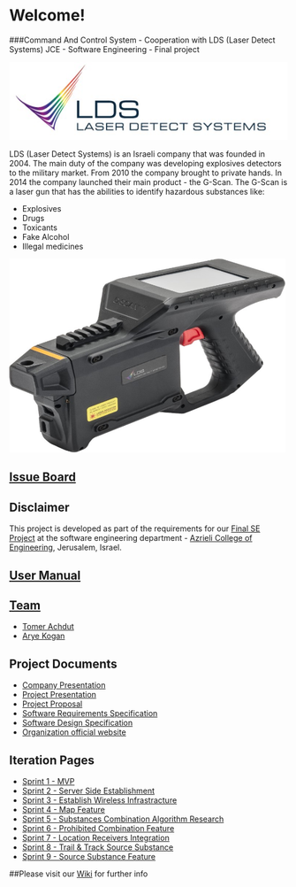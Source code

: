 # Welcome!
###Command And Control System - Cooperation with LDS (Laser Detect Systems)
JCE - Software Engineering - Final project

![Project Logo](https://github.com/aryeko/CommandAndControlSystem-LDS/blob/master/Documents/Pictures/LDS/LDS%20logo.jpg)

LDS (Laser Detect Systems) is an Israeli company that was founded in 2004. The main duty of the company was developing explosives detectors to the military market.
From 2010 the company brought to private hands.
In 2014 the company launched their main product - the G-Scan.
The G-Scan is a laser gun that has the abilities to identify hazardous substances like:
* Explosives
* Drugs
* Toxicants
* Fake Alcohol
* Illegal medicines

<img src="https://github.com/aryeko/CommandAndControlSystem-LDS/blob/master/Documents/Pictures/LDS/G-scan.jpg" width="500" height="350" />

## [Issue Board](https://waffle.io/aryeko/CommandAndControlSystem-LDS)

## Disclaimer
This project is developed as part of the requirements for our [Final SE Project](http://projects.jce.ac.il/moodle/) at the software engineering department - [Azrieli College of Engineering](http://www.jce.ac.il/), Jerusalem, Israel.

## [User Manual](https://github.com/aryeko/CommandAndControlSystem-LDS/wiki/user-manual)

## [Team](https://github.com/aryeko/CommandAndControlSystem-LDS/wiki/team)
* [Tomer Achdut](https://github.com/tomerach)
* [Arye Kogan](https://github.com/aryeko)

## Project Documents
- [Company Presentation](https://github.com/aryeko/CommandAndControlSystem-LDS/blob/master/Documents/Presentations/g-scan%20opening.pptx)
- [Project Presentation](https://github.com/aryeko/CommandAndControlSystem-LDS/blob/613db2ebb254666b714ccff45ba8dc922abb3771/Documents/Presentations/MVP.pptx)
- [Project Proposal](https://github.com/aryeko/CommandAndControlSystem-LDS/wiki/Proposal)
- [Software Requirements Specification](https://github.com/aryeko/CommandAndControlSystem-LDS/wiki/srs)
- [Software Design Specification](https://github.com/aryeko/CommandAndControlSystem-LDS/wiki/sds)
- [Organization official website](http://laser-detect.com/)

## Iteration Pages

- [Sprint 1 - MVP](https://github.com/aryeko/CommandAndControlSystem-LDS/wiki/Iter-1)
- [Sprint 2 - Server Side Establishment](https://github.com/aryeko/CommandAndControlSystem-LDS/wiki/Iter-2)
- [Sprint 3 - Establish Wireless Infrastracture](https://github.com/aryeko/CommandAndControlSystem-LDS/wiki/Iter-3)
- [Sprint 4 - Map Feature](https://github.com/aryeko/CommandAndControlSystem-LDS/wiki/Iter-4)
- [Sprint 5 - Substances Combination Algorithm Research](https://github.com/aryeko/CommandAndControlSystem-LDS/wiki/Iter-5)
- [Sprint 6 - Prohibited Combination Feature](https://github.com/aryeko/CommandAndControlSystem-LDS/wiki/Iter-6)
- [Sprint 7 - Location Receivers Integration](https://github.com/aryeko/CommandAndControlSystem-LDS/wiki/Iter-7)
- [Sprint 8 - Trail & Track Source Substance](https://github.com/aryeko/CommandAndControlSystem-LDS/wiki/Iter-8)
- [Sprint 9 - Source Substance Feature](https://github.com/aryeko/CommandAndControlSystem-LDS/wiki/Iter-9)

##Please visit our [Wiki](https://github.com/aryeko/CommandAndControlSystem-LDS/wiki) for further info
